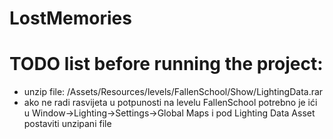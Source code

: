 # LostMemories




# TODO list before running the project:
 - unzip file: /Assets/Resources/levels/FallenSchool/Show/LightingData.rar
 - ako ne radi rasvijeta u potpunosti na levelu FallenSchool potrebno je ići u Window->Lighting->Settings->Global Maps i pod Lighting Data Asset postaviti unzipani file
